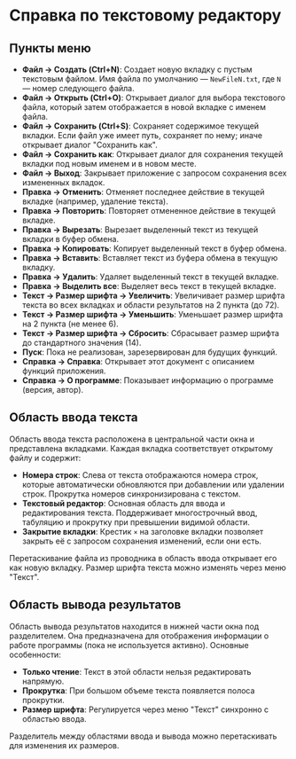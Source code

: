 # Справка по текстовому редактору

## Пункты меню

- **Файл → Создать (Ctrl+N)**: Создает новую вкладку с пустым текстовым файлом. Имя файла по умолчанию — `NewFileN.txt`, где `N` — номер следующего файла.
- **Файл → Открыть (Ctrl+O)**: Открывает диалог для выбора текстового файла, который затем отображается в новой вкладке с именем файла.
- **Файл → Сохранить (Ctrl+S)**: Сохраняет содержимое текущей вкладки. Если файл уже имеет путь, сохраняет по нему; иначе открывает диалог "Сохранить как".
- **Файл → Сохранить как**: Открывает диалог для сохранения текущей вкладки под новым именем и в новом месте.
- **Файл → Выход**: Закрывает приложение с запросом сохранения всех измененных вкладок.
- **Правка → Отменить**: Отменяет последнее действие в текущей вкладке (например, удаление текста).
- **Правка → Повторить**: Повторяет отмененное действие в текущей вкладке.
- **Правка → Вырезать**: Вырезает выделенный текст из текущей вкладки в буфер обмена.
- **Правка → Копировать**: Копирует выделенный текст в буфер обмена.
- **Правка → Вставить**: Вставляет текст из буфера обмена в текущую вкладку.
- **Правка → Удалить**: Удаляет выделенный текст в текущей вкладке.
- **Правка → Выделить все**: Выделяет весь текст в текущей вкладке.
- **Текст → Размер шрифта → Увеличить**: Увеличивает размер шрифта текста во всех вкладках и области результатов на 2 пункта (до 72).
- **Текст → Размер шрифта → Уменьшить**: Уменьшает размер шрифта на 2 пункта (не менее 6).
- **Текст → Размер шрифта → Сбросить**: Сбрасывает размер шрифта до стандартного значения (14).
- **Пуск**: Пока не реализован, зарезервирован для будущих функций.
- **Справка → Справка**: Открывает этот документ с описанием функций приложения.
- **Справка → О программе**: Показывает информацию о программе (версия, автор).

## Область ввода текста

Область ввода текста расположена в центральной части окна и представлена вкладками. Каждая вкладка соответствует открытому файлу и содержит:

- **Номера строк**: Слева от текста отображаются номера строк, которые автоматически обновляются при добавлении или удалении строк. Прокрутка номеров синхронизирована с текстом.
- **Текстовый редактор**: Основная область для ввода и редактирования текста. Поддерживает многострочный ввод, табуляцию и прокрутку при превышении видимой области.
- **Закрытие вкладки**: Крестик `×` на заголовке вкладки позволяет закрыть её с запросом сохранения изменений, если они есть.

Перетаскивание файла из проводника в область ввода открывает его как новую вкладку. Размер шрифта текста можно изменять через меню "Текст".

## Область вывода результатов

Область вывода результатов находится в нижней части окна под разделителем. Она предназначена для отображения информации о работе программы (пока не используется активно). Основные особенности:

- **Только чтение**: Текст в этой области нельзя редактировать напрямую.
- **Прокрутка**: При большом объеме текста появляется полоса прокрутки.
- **Размер шрифта**: Регулируется через меню "Текст" синхронно с областью ввода.

Разделитель между областями ввода и вывода можно перетаскивать для изменения их размеров.
